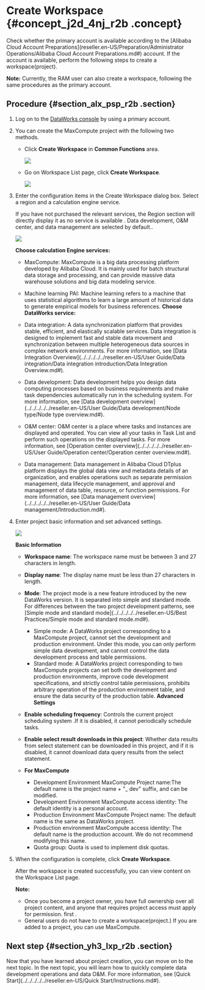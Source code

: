# Create Workspace {#concept_j2d_4nj_r2b .concept}

Check whether the primary account is available according to the [Alibaba Cloud Account Preparations](reseller.en-US/Preparation/Administrator Operations/Alibaba Cloud Account Preparations.md#) account. If the account is available, perform the following steps to create a workspace\(project\).

**Note:** Currently, the RAM user can also create a workspace, following the same procedures as the primary account.

## Procedure {#section_alx_psp_r2b .section}

1.  Log on to the [DataWorks console](https://partners-intl.aliyun.com) by using a primary account.
2.  You can create the MaxCompute project with the following two methods.
    -   Click **Create Workspace** in **Common Functions** area.

        ![](http://static-aliyun-doc.oss-cn-hangzhou.aliyuncs.com/assets/img/16175/15480431958937_en-US.jpg)

    -   Go on Workspace List page, click **Create Workspace**.

        ![](http://static-aliyun-doc.oss-cn-hangzhou.aliyuncs.com/assets/img/16175/15480431958938_en-US.jpg)

3.  Enter the configuration items in the Create Workspace dialog box. Select a region and a calculation engine service.

    If you have not purchased the relevant services, the Region section will directly display it as no service is available . Data development, O&M center, and data management are selected by default..

    ![](http://static-aliyun-doc.oss-cn-hangzhou.aliyuncs.com/assets/img/16175/15480431958939_en-US.png)

    **Choose calculation Engine services:**

    -   MaxCompute: MaxCompute is a big data processing platform developed by Alibaba Cloud. It is mainly used for batch structural data storage and processing, and can provide massive data warehouse solutions and big data modeling service.
    -   Machine learning PAI: Machine learning refers to a machine that uses statistical algorithms to learn a large amount of historical data to generate empirical models for business references.
    **Choose DataWorks service:**

    -   Data integration: A data synchronization platform that provides stable, efficient, and elastically scalable services. Data integration is designed to implement fast and stable data movement and synchronization between multiple heterogeneous data sources in complex network environments. For more information, see [Data Integration Overview](../../../../../reseller.en-US/User Guide/Data integration/Data integration introduction/Data Integration Overview.md#).
    -   Data development: Data development helps you design data computing processes based on business requirements and make task dependencies automatically run in the scheduling system. For more information, see [Data development overview](../../../../../reseller.en-US/User Guide/Data development/Node type/Node type overview.md#).
    -   O&M center: O&M center is a place where tasks and instances are displayed and operated. You can view all your tasks in Task List and perform such operations on the displayed tasks. For more information, see [Operation center overview](../../../../../reseller.en-US/User Guide/Operation center/Operation center overview.md#).
    -   Data management: Data management in Alibaba Cloud DTplus platform displays the global data view and metadata details of an organization, and enables operations such as separate permission management, data lifecycle management, and approval and management of data table, resource, or function permissions. For more information, see [Data management overview](../../../../../reseller.en-US/User Guide/Data management/Introduction.md#).
4.  Enter project basic information and set advanced settings.

    ![](http://static-aliyun-doc.oss-cn-hangzhou.aliyuncs.com/assets/img/16175/15480431958940_en-US.png)

    **Basic Information**

    -   **Workspace name**: The workspace name must be between 3 and 27 characters in length.
    -   **Display name**: The display name must be less than 27 characters in length.
    -   **Mode**: The project mode is a new feature introduced by the new DataWorks version. It is separated into simple and standard mode. For differences between the two project development patterns, see [Simple mode and standard mode](../../../../../reseller.en-US/Best Practices/Simple mode and standard mode.md#).
        -   Simple mode: A DataWorks project corresponding to a MaxCompute project, cannot set the development and production environment. Under this mode, you can only perform simple data development, and cannot control the data development process and table permissions.
        -   Standard mode: A DataWorks project corresponding to two MaxCompute projects can set both the development and production environments, improve code development specifications, and strictly control table permissions, prohibits arbitrary operation of the production environment table, and ensure the data security of the production table.
    **Advanced Settings**

    -   **Enable scheduling frequency**: Controls the current project scheduling system .If it is disabled, it cannot periodically schedule tasks.
    -   **Enable select result downloads in this project**: Whether data results from select statement can be downloaded in this project, and if it is disabled, it cannot download data query results from the select statement.
    -   **For MaxCompute**
        -   Development Environment MaxCompute Project name:The default name is the project name + "\_ dev" suffix, and can be modified.
        -   Development Environment MaxCompute access identity: The default identity is a personal account.
        -   Production Environment MaxCompute Project name: The default name is the same as DataWorks project.
        -   Production environment MaxCompute access identity: The default name is the production account. We do not recommend modifying this name.
        -   Quota group: Quota is used to implement disk quotas.
5.  When the configuration is complete, click **Create Workspace**.

    After the workspace is created successfully, you can view content on the Workspace List page.

    **Note:** 

    -   Once you become a project owner, you have full ownership over all project content, and anyone that requires project access must apply for permission. first .
    -   General users do not have to create a workspace\(project.\) If you are added to a project, you can use MaxCompute.

## Next step {#section_yh3_lxp_r2b .section}

Now that you have learned about project creation, you can move on to the next topic. In the next topic, you will learn how to quickly complete data development operations and data O&M. For more information, see [Quick Start](../../../../../reseller.en-US/Quick Start/Instructions.md#).

